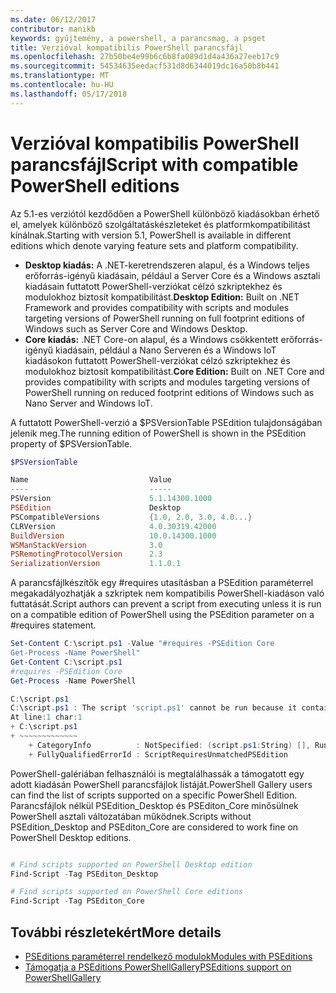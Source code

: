 ```yaml
---
ms.date: 06/12/2017
contributor: manikb
keywords: gyűjtemény, a powershell, a parancsmag, a psget
title: Verzióval kompatibilis PowerShell parancsfájl
ms.openlocfilehash: 27b50be4e99b6c6b8fa089d1d4a436a27eeb17c9
ms.sourcegitcommit: 54534635eedacf531d8d6344019dc16a50b8b441
ms.translationtype: MT
ms.contentlocale: hu-HU
ms.lasthandoff: 05/17/2018
---
```

# <a name="script-with-compatible-powershell-editions"></a><span data-ttu-id="2e353-103">Verzióval kompatibilis PowerShell parancsfájl</span><span class="sxs-lookup"><span data-stu-id="2e353-103">Script with compatible PowerShell editions</span></span>

<span data-ttu-id="2e353-104">Az 5.1-es verziótól kezdődően a PowerShell különböző kiadásokban érhető el, amelyek különböző szolgáltatáskészleteket és platformkompatibilitást kínálnak.</span><span class="sxs-lookup"><span data-stu-id="2e353-104">Starting with version 5.1, PowerShell is available in different editions which denote varying feature sets and platform compatibility.</span></span>

- <span data-ttu-id="2e353-105">**Desktop kiadás:** A .NET-keretrendszeren alapul, és a Windows teljes erőforrás-igényű kiadásain, például a Server Core és a Windows asztali kiadásain futtatott PowerShell-verziókat célzó szkriptekhez és modulokhoz biztosít kompatibilitást.</span><span class="sxs-lookup"><span data-stu-id="2e353-105">**Desktop Edition:** Built on .NET Framework and provides compatibility with scripts and modules targeting versions of PowerShell running on full footprint editions of Windows such as Server Core and Windows Desktop.</span></span>
- <span data-ttu-id="2e353-106">**Core kiadás:** .NET Core-on alapul, és a Windows csökkentett erőforrás-igényű kiadásain, például a Nano Serveren és a Windows IoT kiadásokon futtatott PowerShell-verziókat célzó szkriptekhez és modulokhoz biztosít kompatibilitást.</span><span class="sxs-lookup"><span data-stu-id="2e353-106">**Core Edition:** Built on .NET Core and provides compatibility with scripts and modules targeting versions of PowerShell running on reduced footprint editions of Windows such as Nano Server and Windows IoT.</span></span>

<span data-ttu-id="2e353-107">A futtatott PowerShell-verzió a $PSVersionTable PSEdition tulajdonságában jelenik meg.</span><span class="sxs-lookup"><span data-stu-id="2e353-107">The running edition of PowerShell is shown in the PSEdition property of $PSVersionTable.</span></span>

```powershell
$PSVersionTable

Name                           Value
----                           -----
PSVersion                      5.1.14300.1000
PSEdition                      Desktop
PSCompatibleVersions           {1.0, 2.0, 3.0, 4.0...}
CLRVersion                     4.0.30319.42000
BuildVersion                   10.0.14300.1000
WSManStackVersion              3.0
PSRemotingProtocolVersion      2.3
SerializationVersion           1.1.0.1
```

<span data-ttu-id="2e353-108">A parancsfájlkészítők egy #requires utasításban a PSEdition paraméterrel megakadályozhatják a szkriptek nem kompatibilis PowerShell-kiadáson való futtatását.</span><span class="sxs-lookup"><span data-stu-id="2e353-108">Script authors can prevent a script from executing unless it is run on a compatible edition of PowerShell using the PSEdition parameter on a #requires statement.</span></span>

```powershell
Set-Content C:\script.ps1 -Value "#requires -PSEdition Core
Get-Process -Name PowerShell"
Get-Content C:\script.ps1
#requires -PSEdition Core
Get-Process -Name PowerShell

C:\script.ps1
C:\script.ps1 : The script 'script.ps1' cannot be run because it contained a "#requires" statement for PowerShell Core edition. The edition of PowerShell that is required by the script does not match the currently running PowerShell Desktop edition.
At line:1 char:1
+ C:\script.ps1
+ ~~~~~~~~~~~~~
    + CategoryInfo          : NotSpecified: (script.ps1:String) [], RuntimeException
    + FullyQualifiedErrorId : ScriptRequiresUnmatchedPSEdition
```

<span data-ttu-id="2e353-109">PowerShell-galériában felhasználói is megtalálhassák a támogatott egy adott kiadásán PowerShell parancsfájlok listáját.</span><span class="sxs-lookup"><span data-stu-id="2e353-109">PowerShell Gallery users can find the list of scripts supported on a specific PowerShell Edition.</span></span>
<span data-ttu-id="2e353-110">Parancsfájlok nélkül PSEdition_Desktop és PSEditon_Core minősülnek PowerShell asztali változatában működnek.</span><span class="sxs-lookup"><span data-stu-id="2e353-110">Scripts without PSEdition_Desktop and PSEditon_Core are considered to work fine on PowerShell Desktop editions.</span></span>

```powershell

# Find scripts supported on PowerShell Desktop edition
Find-Script -Tag PSEditon_Desktop

# Find scripts supported on PowerShell Core editions
Find-Script -Tag PSEditon_Core

```

## <a name="more-details"></a><span data-ttu-id="2e353-111">További részletekért</span><span class="sxs-lookup"><span data-stu-id="2e353-111">More details</span></span>

- [<span data-ttu-id="2e353-112">PSEditions paraméterrel rendelkező modulok</span><span class="sxs-lookup"><span data-stu-id="2e353-112">Modules with PSEditions</span></span>](module-psedition-support.md)
- [<span data-ttu-id="2e353-113">Támogatja a PSEditions PowerShellGallery</span><span class="sxs-lookup"><span data-stu-id="2e353-113">PSEditions support on PowerShellGallery</span></span>](../how-to/finding-items/searching-by-psedition.md)